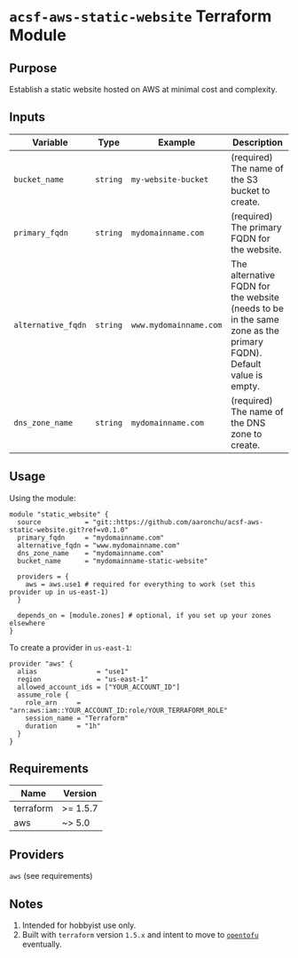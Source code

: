 # `acsf-aws-static-website` Terraform Module

## Purpose

Establish a static website hosted on AWS at minimal cost and complexity.

## Inputs

| Variable | Type | Example | Description |
| - | - | - | - |
| `bucket_name` | `string` | `my-website-bucket` | (required) The name of the S3 bucket to create. |
| `primary_fqdn` | `string` | `mydomainname.com` | (required) The primary FQDN for the website. |
| `alternative_fqdn` | `string` | `www.mydomainname.com` | The alternative FQDN for the website (needs to be in the same zone as the primary FQDN). Default value is empty. |
| `dns_zone_name` | `string` | `mydomainname.com` |(required) The name of the DNS zone to create. |

## Usage

Using the module:

```
module "static_website" {
  source           = "git::https://github.com/aaronchu/acsf-aws-static-website.git?ref=v0.1.0"
  primary_fqdn     = "mydomainname.com"
  alternative_fqdn = "www.mydomainname.com"
  dns_zone_name    = "mydomainname.com"
  bucket_name      = "mydomainname-static-website"

  providers = {
    aws = aws.use1 # required for everything to work (set this provider up in us-east-1)
  }

  depends_on = [module.zones] # optional, if you set up your zones elsewhere
}
```

To create a provider in `us-east-1`:

```
provider "aws" {
  alias               = "use1"
  region              = "us-east-1"
  allowed_account_ids = ["YOUR_ACCOUNT_ID"]
  assume_role {
    role_arn     = "arn:aws:iam::YOUR_ACCOUNT_ID:role/YOUR_TERRAFORM_ROLE"
    session_name = "Terraform"
    duration     = "1h"
  }
}
```

## Requirements

| Name | Version |
|------|---------|
| terraform | >= 1.5.7 |
| aws | ~> 5.0 |

## Providers

`aws` (see requirements)

## Notes

1. Intended for hobbyist use only.
2. Built with `terraform` version `1.5.x` and intent to move to [`opentofu`](https://opentofu.org/) eventually.
